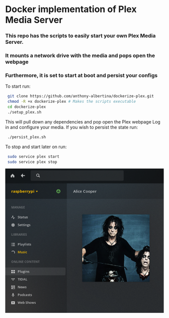 # Docker implementation of Plex Media Server

### This repo has the scripts to easily start your own Plex Media Server. 
### It mounts a network drive with the media and pops open the webpage
### Furthermore, it is set to start at boot and persist your configs

To start run:
```bash
 git clone https://github.com/anthony-albertina/dockerize-plex.git
 chmod -R +x dockerize-plex # Makes the scripts executable
 cd dockerize-plex
 ./setup_plex.sh
```

This will pull down any dependencies and pop open the Plex webpage
Log in and configure your media. If you wish to persist the state run:
```bash
 ./persist_plex.sh
```

To stop and start later on run:
```bash
 sudo service plex start
 sudo service plex stop
```
![plex](/plex-server.PNG)
